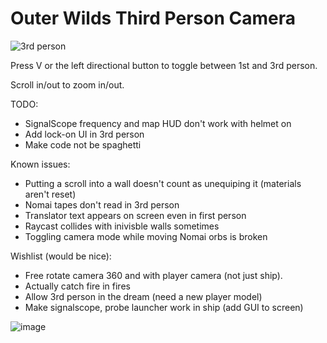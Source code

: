 # Outer Wilds Third Person Camera

![3rd person](https://user-images.githubusercontent.com/22628069/142057019-e2dcca28-6838-4b94-b45a-29843d44ab62.png)

Press V or the left directional button to toggle between 1st and 3rd person.

Scroll in/out to zoom in/out.

TODO:
- SignalScope frequency and map HUD don't work with helmet on
- Add lock-on UI in 3rd person
- Make code not be spaghetti

Known issues:
- Putting a scroll into a wall doesn't count as unequiping it (materials aren't reset)
- Nomai tapes don't read in 3rd person
- Translator text appears on screen even in first person
- Raycast collides with inivisble walls sometimes
- Toggling camera mode while moving Nomai orbs is broken

Wishlist (would be nice):
- Free rotate camera 360 and with player camera (not just ship).
- Actually catch fire in fires
- Allow 3rd person in the dream (need a new player model)
- Make signalscope, probe launcher work in ship (add GUI to screen)

![image](https://user-images.githubusercontent.com/22628069/142536103-386cda90-2d35-4c95-8e98-05e7ab2081cc.png)
